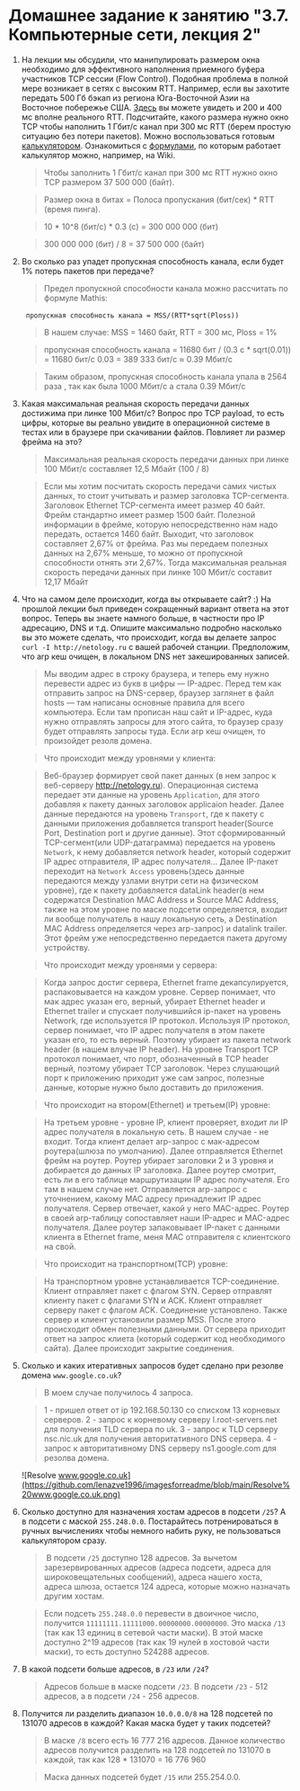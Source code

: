 # Домашнее задание к занятию "3.7. Компьютерные сети, лекция 2"

1. На лекции мы обсудили, что манипулировать размером окна необходимо для эффективного наполнения приемного буфера участников TCP сессии (Flow Control). Подобная проблема в полной мере возникает в сетях с высоким RTT. Например, если вы захотите передать 500 Гб бэкап из региона Юга-Восточной Азии на Восточное побережье США. [Здесь](https://www.cloudping.co/grid) вы можете увидеть и 200 и 400 мс вполне реального RTT. Подсчитайте, какого размера нужно окно TCP чтобы наполнить 1 Гбит/с канал при 300 мс RTT (берем простую ситуацию без потери пакетов). Можно воспользоваться готовым [калькулятором](https://www.switch.ch/network/tools/tcp_throughput/). Ознакомиться с [формулами](https://en.wikipedia.org/wiki/TCP_tuning), по которым работает калькулятор можно, например, на Wiki.

    >Чтобы заполнить 1 Гбит/с канал при 300 мс RTT нужно окно TCP размером 37 500 000 (байт).

    >Размер окна в битах = Полоса пропускания (бит/сек) * RTT (время пинга).

    >10 * 10^8 (бит/с) * 0.3 (с) = 300 000 000 (бит)

    >300 000 000 (бит) / 8 = 37 500 000 (байт)

1. Во сколько раз упадет пропускная способность канала, если будет 1% потерь пакетов при передаче?
   > Предел пропускной способности канала можно рассчитать по формуле Mathis:

        пропускная способность канала = MSS/(RTT*sqrt(Ploss))

    >В нашем случае: MSS = 1460 байт, RTT = 300 мс, Ploss = 1%
    
    >пропускная способность канала = 11680 бит / (0.3 с * sqrt(0.01)) = 11680 бит/с 0.03 = 389 333 бит/с ≈ 0.39  Мбит/с

    >Таким образом, пропускная способность канала упала в 2564 раза , так как была 1000 Мбит/с а стала 0.39  Мбит/с


1. Какая  максимальная реальная скорость передачи данных достижима при линке 100 Мбит/с? Вопрос про TCP payload, то есть цифры, которые вы реально увидите в операционной системе в тестах или в браузере при скачивании файлов. Повлияет ли размер фрейма на это?

	>Максимальная реальная скорость передачи данных при линке 100 Мбит/с составляет 12,5 Мбайт (100 / 8)

	> Если мы хотим посчитать скорость передачи самих чистых данных, то стоит учитывать и размер заголовка TCP-сегмента. Заголовок Ethernet TCP-сегмента имеет размер 40 байт. Фрейм стандартно имеет размер 1500 байт. Полезной информации в фрейме, которую непосредственно нам надо передать, остается 1460 байт. Выходит, что заголовок составляет 2,67% от фрейма. Раз мы передаем полезных данных на 2,67% меньше, то можно от пропускной способности отнять эти 2,67%. Тогда максимальная реальная скорость передачи данных при линке 100 Мбит/с составит 12,17 Мбайт

1. Что на самом деле происходит, когда вы открываете сайт? :)
На прошлой лекции был приведен сокращенный вариант ответа на этот вопрос. Теперь вы знаете намного больше, в частности про IP адресацию, DNS и т.д.
Опишите максимально подробно насколько вы это можете сделать, что происходит, когда вы делаете запрос `curl -I http://netology.ru` с вашей рабочей станции. Предположим, что arp кеш очищен, в локальном DNS нет закешированных записей.

    > Мы вводим адрес в строку браузера, и теперь ему нужно перевести адрес из букв в цифры — IP-адрес.
Перед тем как отправить запрос на DNS-сервер, браузер заглянет в файл hosts — там написаны основные правила для всего компьютера.
Если там прописан наш сайт и IP-адрес, куда нужно отправлять запросы для этого сайта, то браузер сразу будет отправлять запросы туда. Если arp кеш очищен, то произойдет резолв домена.

    >Что происходит между уровнями у клиента:

	>Веб-браузер формирует свой пакет данных (в нем запрос к веб-серверу http://netology.ru). Операционная система передает эти данные на уровень `Application`, для этого добавляя к пакету данных заголовок applicaion header. Далее данные передаются на уровень `Transport`, где к пакету с данными приложения добавляется transport header(Source Port, Destination port и другие данные). Этот сформированный TCP-сегмент(или UDP-датаграмма) передается на уровень `Network`, к нему добавляется network header, который содержит IP адрес отправителя, IP адрес получателя... Далее IP-пакет переходит на `Network Access` уровень(здесь данные передаются между узлами внутри сети на физическом уровне), где к пакету добавляется dataLink header(в нем содержатся Destination MAC Address и Source MAC Address, также на этом уровне по маске подсети определяется, входит ли вообще получатель в нашу локальную сеть, a Destination MAC Address определяется через arp-запрос) и datalink trailer. Этот фрейм уже непосредственно передается пакета другому устройству.

    >Что происходит между уровнями у сервера:

	> Когда запрос достиг сервера, Ethernet frame декапсулируется, распаковывается на каждом уровне. Сервер понимает, что мак адрес указан его, верный, убирает Ethernet header и Ethernet trailer и спускает получившийся ip-пакет на уровень Network, где используется IP протокол. Используя IP протокол, сервер понимает, что IP адрес получателя в этом пакете указан его, то есть верный. Поэтому убирает из пакета network header (в нашем влучае IP header). На уровне Transport TCP протокол понимает, что порт, обозначенный в TCP header верный, поэтому убирает TCP заголовок. Через слушающий порт к приложению приходит уже сам запрос, полезные данные, которые нужно было доставить до приложения.
	
	>Что происходит на втором(Ethernet) и третьем(IP) уровне:

	> На третьем уровне - уровне IP, клиент проверяет, входит ли IP адрес получателя в локальную сеть. В нашем случае - не входит. Тогда клиент делает arp-запрос с мак-адресом роутера(шлюза по умолчанию). Далее отправляется Ethernet фрейм на роутер. Роутер убирает заголовки 2 и 3 уровня и добирается до данных IP заголовка. Далее роутер смотрит, есть ли в его таблице маршрутизации IP адрес получателя. Его там в нашем случае нет. Отправляется arp-запрос с уточнением, какому MAC адресу принадлежит IP адрес получателя. Сервер отвечает, какой у него MAC-адрес. Роутер в своей arp-таблицу сопоставляет наши IP-адрес и MAC-адрес получателя. Далее роутер запаковывает IP-пакет с данными клиента в Ethernet frame, меня MAC отправителя с клиентского на свой.
	
	> Что происходит на транспортном(TCP) уровне:

	 > На транспортном уровне устанавливается TCP-соединение. Клиент отправляет пакет с флагом SYN. Сервер отправлят клиенту пакет с флагами SYN и ACK. Клиент отправляет серверу пакет с флагом ACK. Соединение установлено. Также сервер и клиент установили размер MSS. После этого происходит обмен полезными данными. От сервера приходит ответ на запрос клиета (который содержит код необходимого сайта). Далее происходит закрытие соединения.

1. Сколько и каких итеративных запросов будет сделано при резолве домена `www.google.co.uk`?

    > В моем случае получилось 4 запроса.

    > 1 -  пришел ответ от ip 192.168.50.130 со списком 13 корневых серверов. 2 - запрос к корневому серверу l.root-servers.net для получения TLD сервера по uk. 3 - запрос к TLD серверу nsc.nic.uk для получения авторитативного DNS сервера. 4 - запрос к авторитативному DNS серверу ns1.google.com для резолва домена.

    ![Resolve www.google.co.uk](https://github.com/lenazve1996/imagesforreadme/blob/main/Resolve%20www.google.co.uk.png)


1. Сколько доступно для назначения хостам адресов в подсети `/25`? А в подсети с маской `255.248.0.0`. Постарайтесь потренироваться в ручных вычислениях чтобы немного набить руку, не пользоваться калькулятором сразу.

    > В подсети `/25` доступно 128 адресов. За вычетом зарезервированных адресов (адреса подсети, адреса для широковещательных сообщений), адреса нашего хоста, адреса шлюза, остается 124 адреса, которые можно назначать другим хостам. 

    >Если подсеть `255.248.0.0` перевести в двоичное число, получится `11111111.11111000.00000000.00000000`. Это маска `/13` (так как 13 единиц в сетевой части маски). В этой маске доступно 2^19 адресов (так как 19 нулей в хостовой части маски), то есть доступно 524288 адресов.
1. В какой подсети больше адресов, в `/23` или `/24`?

    >Адресов больше в маске подсети `/23`. В подсети `/23` - 512 адресов, а в подсети `/24` - 256 адресов.

1. Получится ли разделить диапазон `10.0.0.0/8` на 128 подсетей по 131070 адресов в каждой? Какая маска будет у таких подсетей?

    > В маске `/8` всего есть 16 777 216 адресов. Данное количество адресов получится разделить на 128 подсетей по 131070 в каждой, так как 128 * 131070 = 16 776 960

    >Маска данных подсетей будет `/15` или 255.254.0.0.

